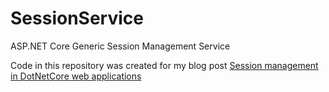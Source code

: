 # SessionService
ASP.NET Core Generic Session Management Service

Code in this repository was created for my blog post [Session management in DotNetCore web applications](https://www.seeleycoder.com/blog/session-management-dotnetcore/)
